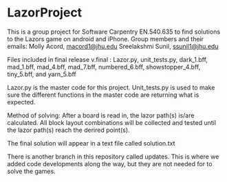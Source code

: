 # LazorProject

This is a group project for Software Carpentry EN.540.635 to find solutions to the Lazors game on android and iPhone.
Group members and their emails:
  Molly Acord, macord1@jhu.edu
  Sreelakshmi Sunil, ssunil1@jhu.edu

Files included in final release v.final : Lazor.py, unit_tests.py, dark_1.bff, mad_1.bff, mad_4.bff, mad_7.bff, numbered_6.bff, showstopper_4.bff, tiny_5.bff, and yarn_5.bff

Lazor.py is the master code for this project. Unit_tests.py is used to make sure the different functions in the master code are returning what is expected.

Method of solving: After a board is read in, the lazor path(s) is/are calculated. All block layout combinations will be collected and tested until the lazor path(s) reach the derired point(s). 

The final solution will appear in a text file called solution.txt

There is another branch in this repository called updates. This is where we added code developments along the way, but they are not needed for to solve the games.
